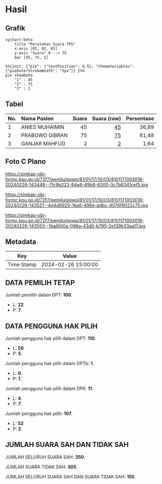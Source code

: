 # Hasil

## Grafik

```mermaid
xychart-beta
    title "Perolehan Suara TPS"
    x-axis [01, 02, 03]
    y-axis "Suara" 0 --> 75
    bar [45, 75, 2]
```

```mermaid
%%{init: {"pie": {"textPosition": 0.5}, "themeVariables": {"pieOuterStrokeWidth": "5px"}} }%%
pie showData
    "1" : 45
    "2" : 75
    "3" : 2
```

## Tabel

| No. | Nama Paslon    | Suara | Suara (raw) | Persentase |
|:--- |:-------------- | -----:| -----------:| ----------:|
| 1   | ANIES MUHAIMIN | 45    | [45][p-1]   | 36,89      |
| 2   | PRABOWO GIBRAN | 75    | [75][p-2]   | 61,48      |
| 3   | GANJAR MAHFUD  | 2     | [2][p-3]    | 1,64       |


[p-1]: https://github.com/gigit-pemilu/pemilu-2024-81-maluku/blob/main/pilpres/hitung-suara/sub/81-maluku/sub/01-maluku-tengah/sub/17-kota-masohi/sub/1003-ampera/sub/018-tps/sub/paslon-1.txt
[p-2]: https://github.com/gigit-pemilu/pemilu-2024-81-maluku/blob/main/pilpres/hitung-suara/sub/81-maluku/sub/01-maluku-tengah/sub/17-kota-masohi/sub/1003-ampera/sub/018-tps/sub/paslon-2.txt
[p-3]: https://github.com/gigit-pemilu/pemilu-2024-81-maluku/blob/main/pilpres/hitung-suara/sub/81-maluku/sub/01-maluku-tengah/sub/17-kota-masohi/sub/1003-ampera/sub/018-tps/sub/paslon-3.txt

## Foto C Plano

https://sirekap-obj-formc.kpu.go.id/72f7/pemilu/ppwp/81/01/17/10/03/8101171003018-20240226-143448--7fc9b223-84a9-49b9-8300-3c7b6341cef5.jpg

https://sirekap-obj-formc.kpu.go.id/72f7/pemilu/ppwp/81/01/17/10/03/8101171003018-20240226-143521--4d4d8925-16a6-496e-adbc-4076f9022c75.jpg

https://sirekap-obj-formc.kpu.go.id/72f7/pemilu/ppwp/81/01/17/10/03/8101171003018-20240226-143553--1ba85f0a-098a-43d0-b795-2e139b33aa17.jpg


## Metadata

| Key        | Value               |
| ---------- | ------------------- |
| Time Stamp | 2024-02-26 15:00:00 |


## DATA PEMILIH TETAP

Jumlah pemilih dalam DPT: **100**.
 * L: **22**.
 * P: **7**.

## DATA PENGGUNA HAK PILIH

Jumlah pengguna hak pilih dalam DPT: **110**.
 * L: **50**.
 * P: **5**.

Jumlah pengguna hak pilih dalam DPTb: **1**.
 * L: **0**.
 * P: **1**.

Jumlah pengguna hak pilih dalam DPK: **11**.
 * L: **4**.
 * P: **7**.

Jumlah pengguna hak pilih: **107**.
 * L: **52**.
 * P: **2**.

## JUMLAH SUARA SAH DAN TIDAK SAH

JUMLAH SELURUH SUARA SAH: **350**.

JUMLAH SUARA TIDAK SAH: **305**.

JUMLAH SELURUH SUARA SAH DAN SUARA TIDAK SAH: **155**.


